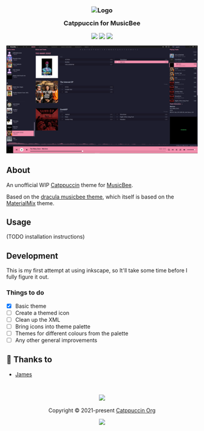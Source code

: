 <h3 align="center">
	<img src="https://raw.githubusercontent.com/catppuccin/catppuccin/dev/assets/logos/exports/1544x1544_circle.png" width="100" alt="Logo"/><br/>
	<img src="https://raw.githubusercontent.com/catppuccin/catppuccin/dev/assets/misc/transparent.png" height="30" width="0px"/>
	Catppuccin for MusicBee
	<img src="https://raw.githubusercontent.com/catppuccin/catppuccin/dev/assets/misc/transparent.png" height="30" width="0px"/>
</h3>

<p align="center">
    <a href="https://github.com/James-McK/Catppuccin-MusicBee/stargazers"><img src="https://img.shields.io/github/stars/James-McK/Catppuccin-MusicBee?colorA=1e1e28&colorB=c9cbff&style=for-the-badge&logo=starship"></a>
    <a href="https://github.com/James-McK/Catppuccin-MusicBee/issues"><img src="https://img.shields.io/github/issues/James-McK/Catppuccin-MusicBee?colorA=1e1e28&colorB=f7be95&style=for-the-badge"></a>
    <a href="https://github.com/James-McK/Catppuccin-MusicBee/contributors"><img src="https://img.shields.io/github/contributors/James-McK/Catppuccin-MusicBee?colorA=1e1e28&colorB=b1e1a6&style=for-the-badge"></a>
</p>

<p align="center">
  <img src="https://github.com/James-McK/catppuccin-musicbee/blob/main/assets/screenshot.png"/>
</p>

## About

An unofficial WIP [Catppuccin](https://github.com/catppuccin/catppuccin) theme for [MusicBee](https://getmusicbee.com/).

Based on the [dracula musicbee theme](https://github.com/dracula/musicbee), which itself is based on the [MaterialMix](https://getmusicbee.com/addons/skins/203/materialmix-hidpi-supported/) theme.

## Usage

(TODO installation instructions)

## Development

This is my first attempt at using inkscape, so It'll take some time before I fully figure it out.

### Things to do

- [x] Basic theme
- [ ] Create a themed icon
- [ ] Clean up the XML
- [ ] Bring icons into theme palette
- [ ] Themes for different colours from the palette
- [ ] Any other general improvements

## 💝 Thanks to

- [James](https://github.com/James-McK)

&nbsp;

<p align="center"><img src="https://raw.githubusercontent.com/catppuccin/catppuccin/dev/assets/footers/gray0_ctp_on_line.svg?sanitize=true" /></p>
<p align="center">Copyright &copy; 2021-present <a href="https://github.com/catppuccin" target="_blank">Catppuccin Org</a>
<p align="center"><a href="https://github.com/catppuccin/catppuccin/blob/main/LICENSE"><img src="https://img.shields.io/static/v1.svg?style=for-the-badge&label=License&message=MIT&logoColor=d9e0ee&colorA=302d41&colorB=c9cbff"/></a></p>
